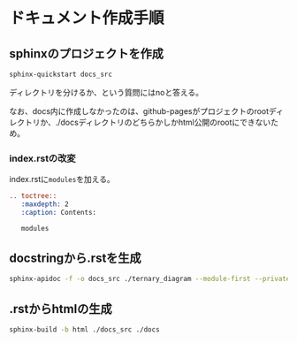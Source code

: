 # ドキュメント作成手順

## sphinxのプロジェクトを作成

```bash
sphinx-quickstart docs_src
```

ディレクトリを分けるか、という質問にはnoと答える。

なお、docs内に作成しなかったのは、github-pagesがプロジェクトのrootディレクトリか、./docsディレクトリのどちらかしかhtml公開のrootにできないため。

### index.rstの改変

index.rstに`modules`を加える。

```rest
.. toctree::
   :maxdepth: 2
   :caption: Contents:

   modules
```



## docstringから.rstを生成

```bash
sphinx-apidoc -f -o docs_src ./ternary_diagram --module-first --private --separate
```

## .rstからhtmlの生成

```bash
sphinx-build -b html ./docs_src ./docs
```

